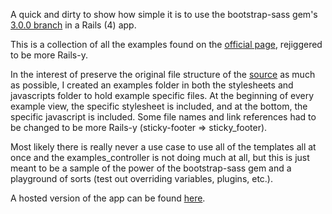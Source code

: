 A quick and dirty to show how simple it is to use the bootstrap-sass gem's [3.0.0 branch](https://github.com/thomas-mcdonald/bootstrap-sass/tree/3) in a Rails (4) app. 

This is a collection of all the examples found on the [official page](http://getbootstrap.com/getting-started/#examples), rejiggered to be more Rails-y. 

In the interest of preserve the original file structure of the [source](https://github.com/twbs/bootstrap/tree/master/examples) as much as possible, I created an examples folder in both the stylesheets and javascripts folder to hold example specific files. At the beginning of every example view, the specific stylesheet is included, and at the bottom, the specific javascript is included. Some file names and link references had to be changed to be more Rails-y (sticky-footer => sticky_footer).

Most likely there is really never a use case to use all of the templates all at once and the examples_controller is not doing much at all, but this is just meant to be a sample of the power of the bootstrap-sass gem and a playground of sorts (test out overriding variables, plugins, etc.). 

A hosted version of the app can be found [here](http://bootstrap-sass-rails.herokuapp.com/).
